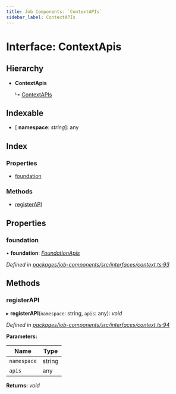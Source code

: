 ```yaml
---
title: Job Components: `ContextAPIs`
sidebar_label: ContextAPIs
---
```


# Interface: ContextApis

## Hierarchy

* **ContextApis**

  ↳ [ContextAPIs](contextapis.md)

## Indexable

* \[ **namespace**: *string*\]: any

## Index

### Properties

* [foundation](contextapis.md#foundation)

### Methods

* [registerAPI](contextapis.md#registerapi)

## Properties

###  foundation

• **foundation**: *[FoundationApis](foundationapis.md)*

*Defined in [packages/job-components/src/interfaces/context.ts:93](https://github.com/terascope/teraslice/blob/653cf7530/packages/job-components/src/interfaces/context.ts#L93)*

## Methods

###  registerAPI

▸ **registerAPI**(`namespace`: string, `apis`: any): *void*

*Defined in [packages/job-components/src/interfaces/context.ts:94](https://github.com/terascope/teraslice/blob/653cf7530/packages/job-components/src/interfaces/context.ts#L94)*

**Parameters:**

Name | Type |
------ | ------ |
`namespace` | string |
`apis` | any |

**Returns:** *void*
